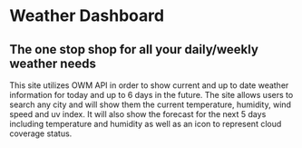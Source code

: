 # Weather Dashboard

## The one stop shop for all your daily/weekly weather needs
This site utilizes OWM API in order to show current and up to date weather information for today and up to 6 days in the future.
The site allows users to search any city and will show them the current temperature, humidity, wind speed and uv index. It will
also show the forecast for the next 5 days including temperature and humidity as well as an icon to represent cloud coverage status.

